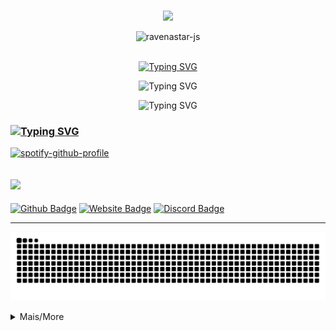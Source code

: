 <p align="center"
<src="https://api.panleyent.com/webence/widget/small/?id=367893062812434432"/><br>
<img src="https://komarev.com/ghpvc/?username=ravenastar-js&style=for-the-badge&color=blueviolet">

<p align="center"
 <a href="https://github.com/ryo-ma/github-profile-trophy"><img src="https://github-profile-trophy.vercel.app/?username=ravenastar-js&theme=onedark" alt="ravenastar-js" /></a>
</p>

<p align="center"
<br><br>
 <a href="https://git.io/typing-svg"><img src="https://readme-typing-svg.demolab.com?font=Fira+Code&pause=1000&color=57F287&repeat=false&width=435&lines=Hello+World%2C+I'm+RavenaStar." alt="Typing SVG" /></a>
<br>
</p>
<p align="center"
<a href="https://git.io/typing-svg"><img src="https://readme-typing-svg.demolab.com?font=Fira+Code&pause=1000&color=57F287&background=0b0b0b&center=true&vCenter=true&multiline=true&repeat=false&width=900&height=60&lines=N%C3%A3o+perca+seu+tempo+tentando+explicar+para+quem+n%C3%A3o+quer+ouvir%3A;concentre-se+em+quem+quer+aprender+o+que+voc%C3%AA+tem+a+ensinar." alt="Typing SVG" /></a>
</p>
<p align="center"
<a href="https://git.io/typing-svg"><img src="https://readme-typing-svg.demolab.com?font=Fira+Code&pause=1000&color=57F287&background=0b0b0b&center=true&vCenter=true&multiline=true&repeat=false&width=900&height=60&lines=Do+not+waste+your+time+trying+to+explain+to+those+who+do+not+want+to+hear%3A;Focus+on+who+wants+to+learn+what+you+have+to+teach." alt="Typing SVG" /></a>
</p>

### <a href="https://git.io/typing-svg"><img src="https://readme-typing-svg.demolab.com?font=Fira+Code&duration=1&pause=1&color=57F287&background=0B0B0B00&vCenter=true&multiline=true&repeat=false&width=900&height=60&lines=Spotify%3A+Playing+now+%F0%9F%8E%A7" alt="Typing SVG" /></a>
[![spotify-github-profile](https://spotify-github-profile.vercel.app/api/view?uid=31qlkrbrxlxyopx5r5pa7ym75srq&cover_image=true&theme=novatorem)](https://spotify-github-profile.vercel.app/api/view?uid=31qlkrbrxlxyopx5r5pa7ym75srq&redirect=true)


<a href="(https://spotify-recently-played-readme.vercel.app/api?user=31qlkrbrxlxyopx5r5pa7ym75srq" target="_blank" rel="noopener noreferrer"><img src="https://spotify-recently-played-readme.vercel.app/api?user=31qlkrbrxlxyopx5r5pa7ym75srq&unique=true&count=7"></a>    
---

[![Github Badge](https://img.shields.io/badge/-Github-0080FF?style=flat-square&labelColor=0080FF&logo=Github&logoColor=white&link=https://github.com/ravenastar-js)](https://github.com/ravenastar-js)
[![Website Badge](https://img.shields.io/badge/-WebSite-0080FF?style=flat-square&labelColor=0080FF&logo=google-chrome&logoColor=white&link=https://www.staralienbot.com)](https://www.staralienbot.com)
[![Discord Badge](https://img.shields.io/badge/-Discord-0080FF?style=flat-square&labelColor=0080FF&logo=discord&logoColor=white&link=https://top.gg/servers/656550731934990336)](https://top.gg/servers/656550731934990336)

---
![Snake animation](https://github.com/ravenastar-js/ravenastar-js/blob/output/github-contribution-grid-snake.svg)
<p align="center">
<details>
  <summary>Mais/More</summary>
<details>
  <summary>Contato/Contact</summary>
<p align="center">
A melhor maneira de entrar em contato comigo é entrando no meu servidor discord e, em seguida, me enviando um DM. Eu não aceito pedidos de amizade.<br>The best way to contact me is by joining my discord server and then sending me a DM. I do not accept friend requests.
</p>
<p align="center">
<a href="https://www.staralienbot.com"><img src="https://img.shields.io/badge/-WebSite-0080FF?style=flat-square&labelColor=0080FF&logo=google-chrome&logoColor=white&link=https://www.staralienbot.com"/></a>ﾠ
<a href="https://discord.gg/pAMsAaG"><img src="https://img.shields.io/badge/-Support%20server-0080FF?style=flat-square&labelColor=0080FF&logo=discord&logoColor=white&link=https://top.gg/servers/656550731934990336"/></a>ﾠ
<a href="https://discord.com/users/367893062812434432"><img src="https://img.shields.io/badge/-!RavenaStar👽-0080FF?style=flat-square&labelColor=0080FF&logo=discord&logoColor=white&link=https://discord.com/users/367893062812434432"/></a>ﾠ
<a href="https://linktr.ee/ravenastar"><img src="https://img.shields.io/badge/-RavenaStar👽-0080FF?style=flat-square&labelColor=0080FF&logo=linktree&logoColor=white&link=https://discord.com/users/367893062812434432"/></a>ﾠ
</p>
</details>
<details>
<p align="center">
:building_construction: Languages, software, tools and more:
</p>
  <summary>soft skills</summary>
  <p align="center">
<a href="https://javascript.com/"><img src="https://img.icons8.com/color/30/000000/javascript.png"/></a>
<a href="https://nodejs.org/en/"><img src="https://img.icons8.com/windows/30/4caf50/node-js.png"/></a>
<a href="https://git-scm.com/"><img src="https://img.icons8.com/ios-filled/30/f4511e/git.png"/></a>
<a href="https://developer.mozilla.org/en-US/docs/Web/HTML"><img src="https://img.icons8.com/color/30/000000/html-5.png"/></a>
<a href="https://developer.mozilla.org/en-US/docs/web/CSS"><img src="https://img.icons8.com/color/30/0080FF/css3.png"/></a>
<a href="https://code.visualstudio.com"><img src="https://img.icons8.com/color/30/000000/visual-studio-code-2019.png"/></a>
</p>
 <p align="center">
<a href="https://docs.mongodb.com"><img src="https://img.icons8.com/color/30/000000/mongodb.png"/></a>
<a href="https://www.adobe.com/br/products/photoshop"><img src="https://img.icons8.com/fluent/30/000000/adobe-photoshop.png"/></a>
<a href="https://notepad-plus-plus.org/downloads/"><img src="https://img.icons8.com/color/30/000000/notepad-plus-plus.png"/></a>
<a href="https://www.virtualbox.org"><img src="https://img.icons8.com/color/30/000000/virtualbox.png"/></a>
<a href="https://www.kali.org/downloads/"><img src="https://img.icons8.com/color/30/000000/kali-linux.png"/></a>
<a href="https://www.microsoft.com/pt-br/software-download/windows10"><img src="https://img.icons8.com/color/30/000000/windows-10.png"/></a>
</p>
  </details>
<details>
  <summary>Stats</summary>
  <img src="https://github-readme-stats.vercel.app/api/top-langs/?username=ravenastar-js&layout=compact&theme=dracula"><br>
  <img src="https://github-readme-stats.vercel.app/api?username=ravenastar-js&show_icons=true&theme=dracula"><br>
 <img src="https://github-profile-summary-cards.vercel.app/api/cards/profile-details?username=ravenastar-js&theme=dracula">
</details>
</details>
